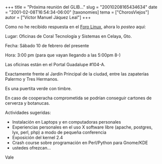 +++
title = "Próxima reunión del GLIB..."
slug = "20010208165434634"
date = "2001-02-08T16:54:34-06:00"
[taxonomies]
tema = ["ChorosViejos"]
autor = ["Víctor Manuel Jáquez Leal"]
+++

Como no he recibido respuesta en el [Foro
Linux](http://gnu-leo.linuxpersonal.com/Sandra), ahora lo *posteo* aquí:

Lugar: Oficinas de Coral Tecnología y Sistemas en Celaya, Gto.

Fecha: Sábado 10 de febrero del presente

Hora: 3:00 pm (para que vayan llegando a las 5:00pm 8-)

Las oficinas están en el Portal Guadalupe #104-A.

Exactamente frente al Jardín Principal de la ciudad, entre las zapaterías
Palermo y Tres Hermanos.

Es una puertita verde con timbre.

En caso de cooperacha comprometida se podrían conseguir cartones de cerverza y
botanucas.

Actividades sugeridas:

- Instalación en Laptops y en computadoras personales
- Experiencias personales en el uso X software libre (apache, postgres, lyx,
  perl, php) a modo de pequeña conferencia
- Exposición del kernel 2.4
- Crash course sobre programación en Perl/Python para Gnome/KDE
- ustedes ofrezcan...

Vale
